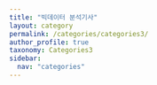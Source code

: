 ```yaml
---
title: "빅데이터 분석기사"
layout: category
permalink: /categories/categories3/
author_profile: true
taxonomy: Categories3
sidebar:
  nav: "categories"
---
```

